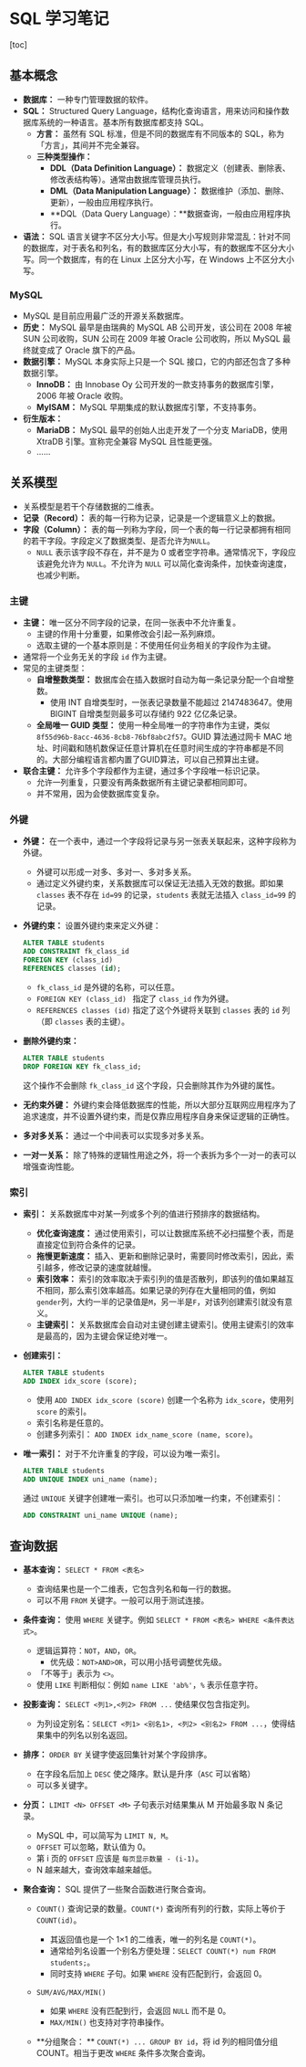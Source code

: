 # SQL 学习笔记

[toc]

## 基本概念

- **数据库：** 一种专门管理数据的软件。
- **SQL：** Structured Query Language，结构化查询语言，用来访问和操作数据库系统的一种语言。基本所有数据库都支持 SQL。
  - **方言：** 虽然有 SQL 标准，但是不同的数据库有不同版本的 SQL，称为「方言」，其间并不完全兼容。
  - **三种类型操作：**
    - **DDL（Data Definition Language）：** 数据定义（创建表、删除表、修改表结构等）。通常由数据库管理员执行。
    - **DML（Data Manipulation Language）：** 数据维护（添加、删除、更新），一般由应用程序执行。
    - **DQL（Data Query Language）：**数据查询，一般由应用程序执行。
- **语法：** SQL 语言关键字不区分大小写。但是大小写规则非常混乱：针对不同的数据库，对于表名和列名，有的数据库区分大小写，有的数据库不区分大小写。同一个数据库，有的在 Linux 上区分大小写，在 Windows 上不区分大小写。

### MySQL

- MySQL 是目前应用最广泛的开源关系数据库。
- **历史：** MySQL 最早是由瑞典的 MySQL AB 公司开发，该公司在 2008 年被 SUN 公司收购，SUN 公司在 2009 年被 Oracle 公司收购，所以 MySQL 最终就变成了 Oracle 旗下的产品。
- **数据引擎：** MySQL 本身实际上只是一个 SQL 接口，它的内部还包含了多种数据引擎。
  - **InnoDB：** 由 Innobase Oy 公司开发的一款支持事务的数据库引擎，2006 年被 Oracle 收购。
  - **MyISAM：** MySQL 早期集成的默认数据库引擎，不支持事务。
- **衍生版本：**
  - **MariaDB：** MySQL 最早的创始人出走开发了一个分支 MariaDB，使用 XtraDB 引擎。宣称完全兼容 MySQL 且性能更强。
  - ……

## 关系模型

- 关系模型是若干个存储数据的二维表。
- **记录（Record）：** 表的每一行称为记录，记录是一个逻辑意义上的数据。
- **字段（Column）：** 表的每一列称为字段，同一个表的每一行记录都拥有相同的若干字段。字段定义了数据类型、是否允许为`NULL`。
  - `NULL` 表示该字段不存在，并不是为 0 或者空字符串。通常情况下，字段应该避免允许为 `NULL`。不允许为 `NULL` 可以简化查询条件，加快查询速度，也减少判断。

### 主键

- **主键：** 唯一区分不同字段的记录，在同一张表中不允许重复。
  - 主键的作用十分重要，如果修改会引起一系列麻烦。
  - 选取主键的一个基本原则是：不使用任何业务相关的字段作为主键。
- 通常将一个业务无关的字段 `id` 作为主键。
- 常见的主键类型：
  - **自增整数类型：** 数据库会在插入数据时自动为每一条记录分配一个自增整数。
    - 使用 INT 自增类型时，一张表记录数量不能超过 2147483647。使用 BIGINT 自增类型则最多可以存储约 922 亿亿条记录。
  - **全局唯一 GUID 类型：** 使用一种全局唯一的字符串作为主键，类似`8f55d96b-8acc-4636-8cb8-76bf8abc2f57`。GUID 算法通过网卡 MAC 地址、时间戳和随机数保证任意计算机在任意时间生成的字符串都是不同的。大部分编程语言都内置了GUID算法，可以自己预算出主键。
- **联合主键：** 允许多个字段都作为主键，通过多个字段唯一标识记录。
  - 允许一列重复，只要没有两条数据所有主键记录都相同即可。
  - 并不常用，因为会使数据库变复杂。

### 外键

- **外键：** 在一个表中，通过一个字段将记录与另一张表关联起来，这种字段称为外键。

  - 外键可以形成一对多、多对一、多对多关系。
  - 通过定义外键约束，关系数据库可以保证无法插入无效的数据。即如果 `classes` 表不存在 `id=99` 的记录，`students` 表就无法插入 `class_id=99` 的记录。

- **外键约束：** 设置外键约束来定义外键：

  ```sql
  ALTER TABLE students
  ADD CONSTRAINT fk_class_id
  FOREIGN KEY (class_id)
  REFERENCES classes (id);
  ```

  - `fk_class_id` 是外键的名称，可以任意。
  - `FOREIGN KEY (class_id) ` 指定了 `class_id` 作为外键。
  - `REFERENCES classes (id)` 指定了这个外键将关联到 `classes` 表的 `id` 列（即 `classes` 表的主键）。

- **删除外键约束：**

  ```sql
  ALTER TABLE students
  DROP FOREIGN KEY fk_class_id;
  ```

  这个操作不会删除 `fk_class_id` 这个字段，只会删除其作为外键的属性。

- **无约束外键：** 外键约束会降低数据库的性能，所以大部分互联网应用程序为了追求速度，并不设置外键约束，而是仅靠应用程序自身来保证逻辑的正确性。

- **多对多关系：** 通过一个中间表可以实现多对多关系。

- **一对一关系：** 除了特殊的逻辑性用途之外，将一个表拆为多个一对一的表可以增强查询性能。

### 索引

- **索引：** 关系数据库中对某一列或多个列的值进行预排序的数据结构。

  - **优化查询速度：** 通过使用索引，可以让数据库系统不必扫描整个表，而是直接定位到符合条件的记录。
  - **拖慢更新速度：** 插入、更新和删除记录时，需要同时修改索引，因此，索引越多，修改记录的速度就越慢。
  - **索引效率：** 索引的效率取决于索引列的值是否散列，即该列的值如果越互不相同，那么索引效率越高。如果记录的列存在大量相同的值，例如`gender`列，大约一半的记录值是`M`，另一半是`F`，对该列创建索引就没有意义。
  - **主键索引：** 关系数据库会自动对主键创建主键索引。使用主键索引的效率是最高的，因为主键会保证绝对唯一。

- **创建索引：**

  ```sql
  ALTER TABLE students
  ADD INDEX idx_score (score);
  ```

  - 使用 `ADD INDEX idx_score (score)` 创建一个名称为 `idx_score`，使用列 `score` 的索引。
  - 索引名称是任意的。
  - 创建多列索引： `ADD INDEX idx_name_score (name, score)`。

- **唯一索引：** 对于不允许重复的字段，可以设为唯一索引。

  ```sql
  ALTER TABLE students
  ADD UNIQUE INDEX uni_name (name);
  ```

  通过  `UNIQUE` 关键字创建唯一索引。也可以只添加唯一约束，不创建索引：

  ```sql
  ADD CONSTRAINT uni_name UNIQUE (name);
  ```

## 查询数据

- **基本查询：** `SELECT * FROM <表名>`
  - 查询结果也是一个二维表，它包含列名和每一行的数据。
  - 可以不用 `FROM` 关键字。一般可以用于测试连接。
- **条件查询：** 使用 `WHERE` 关键字。例如 `SELECT * FROM <表名> WHERE <条件表达式>`。
  - 逻辑运算符：`NOT`，`AND`，`OR`。
    - 优先级：`NOT>AND>OR`，可以用小括号调整优先级。
  - 「不等于」表示为 `<>`。
  - 使用 `LIKE` 判断相似：例如 `name LIKE 'ab%'`，`%` 表示任意字符。
- **投影查询：** `SELECT <列1>,<列2> FROM ...` 使结果仅包含指定列。
  - 为列设定别名：`SELECT <列1> <别名1>, <列2> <别名2> FROM ...`，使得结果集中的列名以别名返回。
- **排序：** `ORDER BY` 关键字使返回集针对某个字段排序。
  - 在字段名后加上 `DESC` 使之降序。默认是升序（`ASC` 可以省略）
  - 可以多关键字。
- **分页：** `LIMIT <N> OFFSET <M>` 子句表示对结果集从 M 开始最多取 N 条记录。
  - MySQL 中，可以简写为 `LIMIT N, M`。
  - `OFFSET` 可以忽略，默认值为 0。
  - 第 i 页的 `OFFSET` 应该是 `每页显示数量 - (i-1)`。
  - N 越来越大，查询效率越来越低。

- **聚合查询：** SQL 提供了一些聚合函数进行聚合查询。
  - `COUNT()` 查询记录的数量。`COUNT(*)` 查询所有列的行数，实际上等价于 `COUNT(id)`。
    - 其返回值也是一个 1×1 的二维表，唯一的列名是 `COUNT(*)`。
    - 通常给列名设置一个别名方便处理：`SELECT COUNT(*) num FROM students;`。
    - 同时支持 `WHERE` 子句。如果 `WHERE` 没有匹配到行，会返回 0。

  - `SUM/AVG/MAX/MIN()`
    - 如果 `WHERE` 没有匹配到行，会返回 `NULL` 而不是 0。
    - `MAX/MIN()` 也支持对字符串操作。

  - **分组聚合： ** `COUNT(*) ... GROUP BY id`，将 id 列的相同值分组 COUNT。相当于更改 `WHERE` 条件多次聚合查询。


